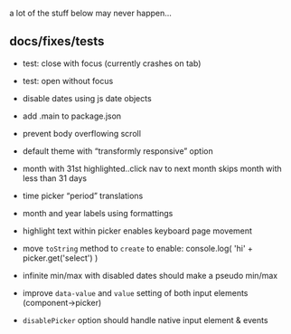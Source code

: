 
a lot of the stuff below may never happen...


docs/fixes/tests
----------------

- test: close with focus (currently crashes on tab)
- test: open without focus

- disable dates using js date objects
- add .main to package.json
- prevent body overflowing scroll
- default theme with “transformly responsive” option
- month with 31st highlighted..click nav to next month skips month with less than 31 days
- time picker “period” translations
- month and year labels using formattings
- highlight text within picker enables keyboard page movement
- move `toString` method to `create` to enable: console.log( 'hi' + picker.get('select') )
- infinite min/max with disabled dates should make a pseudo min/max
- improve `data-value` and `value` setting of both input elements (component->picker)
- `disablePicker` option should handle native input element & events

